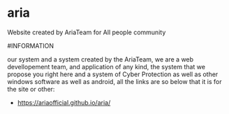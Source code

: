# aria
Website created by AriaTeam for All people community 

#INFORMATION

our system and a system created by the AriaTeam, we are a web devellopement team, and application of any kind, the system that we propose you right here and a system of Cyber Protection as well as other windows software as well as android, all the links are so below that it is for the site or other:

- https://ariaofficial.github.io/aria/
